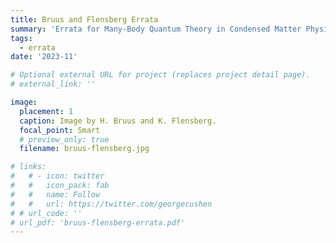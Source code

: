 ```yaml
---
title: Bruus and Flensberg Errata
summary: 'Errata for Many-Body Quantum Theory in Condensed Matter Physics: An Introduction by  Henrik Bruus and Karsten Flensberg. Work in progress.'
tags:
  - errata
date: '2023-11'

# Optional external URL for project (replaces project detail page).
# external_link: ''

image:
  placement: 1
  caption: Image by H. Bruus and K. Flensberg.
  focal_point: Smart
  # preview_only: true
  filename: bruus-flensberg.jpg

# links:
#   # - icon: twitter
#   #   icon_pack: fab
#   #   name: Follow
#   #   url: https://twitter.com/georgecushen
# # url_code: ''
# url_pdf: 'bruus-flensberg-errata.pdf'
---
```

